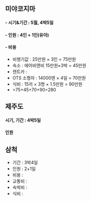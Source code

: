 ## 미야코지마

#### - 시기&기간 : 5월, 4박5일
#### - 인원 : 4인 + 1인(유아)
#### - 비용
- 비행기값 : 25만원 × 3인 = 75만원 
- 숙소 : 에어비앤비 15만원×3박 = 45만원
- 렌트카 :
- OTS 소형차 : 14000엔 × 4일 = 70만원
- 식비 : 15끼 × 3명 × 1.5만원 = 90만원
- =75+45+70+90=280

## 제주도
#### 시기, 기간 : 4박5일
#### 인원
#### 
## 삼척
- 기간 : 3박4일
- 인원 : 2+1일
- 비용 : 
- 교통비 : 
- 숙박비 : 
- 식비 : 